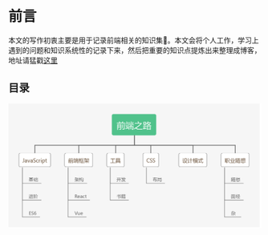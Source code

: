 # 前言

本文的写作初衷主要是用于记录前端相关的知识集📒。本文会将个人工作，学习上遇到的问题和知识系统性的记录下来，然后把重要的知识点提炼出来整理成博客，地址请猛戳[这里](https://juejin.im/user/5b35a3cef265da59584da3b4/posts)

## 目录

![前端之路](./imgs/前端之路.png)

